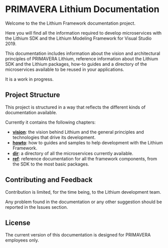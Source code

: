 # PRIMAVERA Lithium Documentation

Welcome to the the Lithium Framework documentation project.

Here you will find all the information required to develop microservices with the Lithium SDK and the Lithium Modeling Framework for Visual Studio 2019.

This documentation includes information about the vision and architectural principles of PRIMAVERA Lithium, reference information about the Lithium SDK and the Lithium packages, how-to guides and a directory of the microservices available to be reused in your applications.

It is a work in progress.

## Project Structure

This project is structured in a way that reflects the different kinds of documentation available.

Currently it contains the following chapters:

- [**vision**](./vision/README.md): the vision behind Lithium and the general principles and technologies that drive its development.
- [**howto**](./howto/README.md): how to guides and samples to help development with the Lithium Framework.
- [**dir**](./dir/README.md): a directory of all the microservices currently available.
- [**ref**](./ref/README.md): reference documentation for all the framework components, from the SDK to the most basic packages.

## Contributing and Feedback

Contribution is limited, for the time being, to the Lithium development team.

Any problem found in the documentation or any other suggestion should be reported in the Issues section.

## License

The current version of this documentation is designed for PRIMAVERA employees only.
